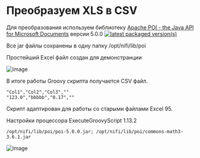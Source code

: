 ﻿# Преобразуем XLS в CSV

Для преобразования используем библиотеку [Apache POI - the Java API for Microsoft Documents](https://poi.apache.org/) версии 5.0.0
[![latest packaged version(s)](https://poi.apache.org/images/project-header.png )](https://archive.apache.org/dist/poi/release/bin/poi-bin-5.0.0-20210120.zip)

Все jar файлы сохранены в одну папку  /opt/nifi/lib/poi

Простейший Excel файл создан для демонстранции

![image](https://user-images.githubusercontent.com/6836805/177600089-01809627-4ac6-408a-a545-1e2e2eb41da2.png)

В итоге работы Groovy скрипта получается CSV файл. 
```
"Col1","Col2","Col3",""
"123.0","bbbbb","0.17",""
```

Скрипт адаптирован для работы со старыми файлами Excel 95.

Настройки процессора ExecuteGroovyScript 1.13.2
```
/opt/nifi/lib/poi/poi-5.0.0.jar; /opt/nifi/lib/poi/commons-math3-3.6.1.jar
```

![image](https://user-images.githubusercontent.com/6836805/177602470-8231e833-6a24-4e1d-a4e2-7f7772ebffe6.png)
